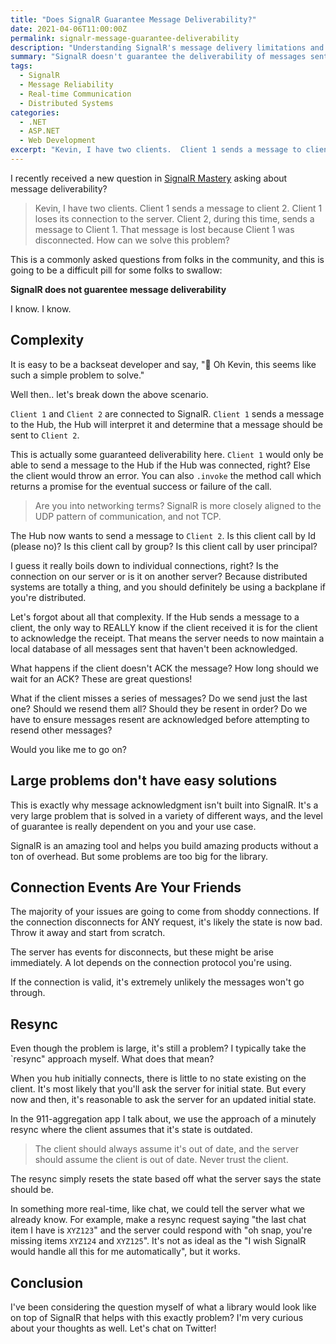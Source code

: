 ```yaml
---
title: "Does SignalR Guarantee Message Deliverability?"
date: 2021-04-06T11:00:00Z
permalink: signalr-message-guarantee-deliverability
description: "Understanding SignalR's message delivery limitations and strategies for handling message reliability in real-time applications."
summary: "SignalR doesn't guarantee the deliverability of messages sent from the server.  This might be a problem for you, so let's discuss the problem and why SignalR doesn't try to solve it automatically."
tags:
  - SignalR
  - Message Reliability
  - Real-time Communication
  - Distributed Systems
categories:
  - .NET
  - ASP.NET
  - Web Development
excerpt: "Kevin, I have two clients.  Client 1 sends a message to client 2.  Client 1 loses its connection to the server.  Client 2, during this time, sends a message to Client 1.  That message is lost because Client 1 was disconnected.  How can we solve this problem?"
---
```


I recently received a new question in [SignalR Mastery](https://www.udemy.com/course/signalr-mastery/learn/?referralCode=5F129296A976F8353B79) asking about message deliverability?

> Kevin, I have two clients.  Client 1 sends a message to client 2.  Client 1 loses its connection to the server.  Client 2, during this time, sends a message to Client 1.  That message is lost because Client 1 was disconnected.  How can we solve this problem?

This is a commonly asked questions from folks in the community, and this is going to be a difficult pill for some folks to swallow:

**SignalR does not guarentee message deliverability**

I know.  I know.  

## Complexity

It is easy to be a backseat developer and say, "🧐 Oh Kevin, this seems like such a simple problem to solve."

Well then.. let's break down the above scenario.

`Client 1` and `Client 2` are connected to SignalR.  `Client 1` sends a message to the Hub, the Hub will interpret it and determine that a message should be sent to `Client 2`.  

This is actually some guaranteed deliverability here.  `Client 1` would only be able to send a message to the Hub if the Hub was connected, right?  Else the client would throw an error.  You can also `.invoke` the method call which returns a promise for the eventual success or failure of the call.  

> Are you into networking terms?  SignalR is more closely aligned to the UDP pattern of communication, and not TCP.

The Hub now wants to send a message to `Client 2`.  Is this client call by Id (please no)?  Is this client call by group?  Is this client call by user principal?  

I guess it really boils down to individual connections, right?  Is the connection on our server or is it on another server?  Because distributed systems are totally a thing, and you should definitely be using a backplane if you're distributed.  

Let's forgot about all that complexity.  If the Hub sends a message to a client, the only way to REALLY know if the client received it is for the client to acknowledge the receipt.  That means the server needs to now maintain a local database of all messages sent that haven't been acknowledged.  

What happens if the client doesn't ACK the message?  How long should we wait for an ACK?  These are great questions!

What if the client misses a series of messages?  Do we send just the last one?  Should we resend them all?  Should they be resent in order?  Do we have to ensure messages resent are acknowledged before attempting to resend other messages?

Would you like me to go on?


## Large problems don't have easy solutions

This is exactly why message acknowledgment isn't built into SignalR.  It's a very large problem that is solved in a variety of different ways, and the level of guarantee is really dependent on you and your use case.  

SignalR is an amazing tool and helps you build amazing products without a ton of overhead.  But some problems are too big for the library.  

## Connection Events Are Your Friends

The majority of your issues are going to come from shoddy connections.  If the connection disconnects for ANY request, it's likely the state is now bad.  Throw it away and start from scratch.

The server has events for disconnects, but these might be arise immediately.  A lot depends on the connection protocol you're using.  

If the connection is valid, it's extremely unlikely the messages won't go through.  

## Resync

Even though the problem is large, it's still a problem?  I typically take the `resync" approach myself.  What does that mean?

When you hub initially connects, there is little to no state existing on the client.  It's most likely that you'll ask the server for initial state.  But every now and then, it's reasonable to ask the server for an updated initial state.

In the 911-aggregation app I talk about, we use the approach of a minutely resync where the client assumes that it's state is outdated.

> The client should always assume it's out of date, and the server should assume the client is out of date.  Never trust the client.

The resync simply resets the state based off what the server says the state should be.

In something more real-time, like chat, we could tell the server what we already know.  For example, make a resync request saying "the last chat item I have is `XYZ123`" and the server could respond with "oh snap, you're missing items `XYZ124` and `XYZ125`".  It's not as ideal as the "I wish SignalR would handle all this for me automatically", but it works.

## Conclusion

I've been considering the question myself of what a library would look like on top of SignalR that helps with this exactly problem?  I'm very curious about your thoughts as well.  Let's chat on Twitter!